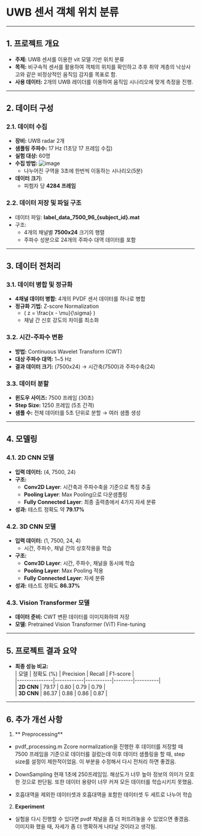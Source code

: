 # **UWB 센서 객체 위치 분류**

---

## **1. 프로젝트 개요**  
- **주제:** UWB 센서를 이용한 vit 모델 기반 위치 분류  
- **목적:** 비구속적 센서를 활용하여 객체의 위치를 확인하고 추후 취약 계층의 낙상사고와 같은 비정상적인 움직임 감지를 목표로 함. 
- **사용 데이터:** 2개의 UWB 레이더를 이용하여 움직임 시나리오에 맞게 측정을 진행.

---

## **2. 데이터 구성**  

### **2.1. 데이터 수집**  
- **장비:** UWB radar 2개  
- **샘플링 주파수:** 17 Hz (1초당 17 프레임 수집)  
- **실험 대상:** 60명 
- **수집 방법:**
     ![image](https://github.com/user-attachments/assets/3626c5ec-9d77-47b6-bc39-9372c90efcd6)
   - 나누어진 구역을 3초에 한번씩 이동하는 시나리오(5분)
- **데이터 크기:**  
   - 피험자 당 **4284 프레임** 

### **2.2. 데이터 저장 및 파일 구조**  
- 데이터 파일: **label_data_7500_96_{subject_id}.mat**  
- 구조:  
   - 4개의 채널별 **7500x24** 크기의 행렬  
   - 주파수 성분으로 24개의 주파수 대역 데이터를 포함  

---

## **3. 데이터 전처리**  

### **3.1. 데이터 병합 및 정규화**  
- **4채널 데이터 병합:** 4개의 PVDF 센서 데이터를 하나로 병합  
- **정규화 기법:** Z-score Normalization  
   -  \( z = \frac{x - \mu}{\sigma} \)  
   - 채널 간 신호 강도의 차이를 최소화  

### **3.2. 시간-주파수 변환**  
- **방법:** Continuous Wavelet Transform (CWT)  
- **대상 주파수 대역:** 1~5 Hz  
- **결과 데이터 크기:** (7500x24) → 시간축(7500)과 주파수축(24)  

### **3.3. 데이터 분할**  
- **윈도우 사이즈:** 7500 프레임 (30초)  
- **Step Size:** 1250 프레임 (5초 간격)  
- **샘플 수:** 전체 데이터를 5초 단위로 분할 → 여러 샘플 생성  

---

## **4. 모델링**  

### **4.1. 2D CNN 모델**  
- **입력 데이터:** (4, 7500, 24)  
- **구조:**  
   - **Conv2D Layer**: 시간축과 주파수축을 기준으로 특징 추출  
   - **Pooling Layer**: Max Pooling으로 다운샘플링  
   - **Fully Connected Layer**: 최종 출력층에서 4가지 자세 분류  
- **성과:** 테스트 정확도 약 **79.17%**

### **4.2. 3D CNN 모델**  
- **입력 데이터:** (1, 7500, 24, 4)  
   - 시간, 주파수, 채널 간의 상호작용을 학습  
- **구조:**  
   - **Conv3D Layer**: 시간, 주파수, 채널을 동시에 학습  
   - **Pooling Layer**: Max Pooling 적용  
   - **Fully Connected Layer**: 자세 분류  
- **성과:** 테스트 정확도 **86.37%**  

### **4.3. Vision Transformer 모델**  
- **데이터 준비:** CWT 변환 데이터를 이미지화하여 저장  
- **모델:** Pretrained Vision Transformer (ViT) Fine-tuning  

---

## **5. 프로젝트 결과 요약**  
- **최종 성능 비교:**  
   | 모델          | 정확도 (%) | Precision | Recall | F1-score |  
   |---------------|------------|-----------|--------|----------|  
   | **2D CNN**    | 79.17      | 0.80      | 0.79   | 0.79     |  
   | **3D CNN**    | 86.37      | 0.88      | 0.86   | 0.87     |  

---

## **6. 추가 개선 사항**
1. ** Preprocessing**
- pvdf_processing.m
 Zcore normalization을 진행한 후 데이터를 저장할 때 7500 프레임을 기준으로 데이터를 걸렀는데 이후 데이터 샘플링을 할 때, step size를 설정이 제한적이었음. 이 부분을 수정해서 다시 전처리 하면 좋겠음.
- DownSampling
현재 1초에 250프레임임. 해상도가 너무 높아 정보의 의미가 모호한 것으로 판단됨. 또한 데이터 용량이 너무 커져 모든 데이터를 학습시키지 못했음.

- 호흡대역을 제외한 데이터셋과 호흡대역을 포함한 데이터셋 두 세트로 나누어 학습

2. **Experiment**
- 실험을 다시 진행할 수 있다면 pvdf 채널을 좀 더 퍼뜨려놓을 수 있었으면 좋겠음. 이미지화 했을 때, 자세가 좀 더 명확하게 나타날 것이라고 생각됨.

